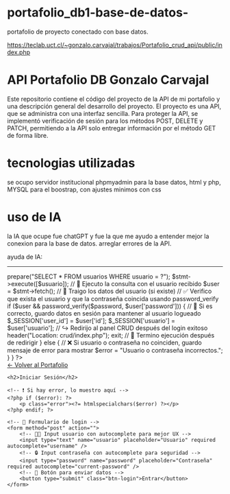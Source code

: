 # portafolio_db1-base-de-datos-
portafolio de proyecto conectado con base datos.

https://teclab.uct.cl/~gonzalo.carvajal/trabajos/Portafolio_crud_api/public/index.php

# API Portafolio DB Gonzalo Carvajal

Este repositorio contiene el código del proyecto de la API de mi portafolio y una descripción general del desarrollo del proyecto.
El proyecto es una API, que se administra con una interfaz sencilla. Para proteger la API, se implementó verificación de sesión para los métodos
POST, DELETE y PATCH, permitiendo a la API solo entregar información por el método GET de forma libre.

# tecnologias utilizadas

se ocupo servidor institucional phpmyadmin para la base datos, html y
php, MYSQL para el boostrap, con ajustes minimos con css

# uso de IA

la IA que ocupe fue chatGPT y fue la que me ayudo a entender mejor la conexion para la base de datos.
arreglar errores de la API.

ayuda de IA: 

--------------------------------------------------------------------------------------------------------------------------------------------------

<?php
// 🚀 Inicio la sesión para poder guardar datos del usuario logueado
session_start();

// 🔌 Incluyo la conexión a la base de datos
require_once 'db.php';

// 🛑 Variable para almacenar mensajes de error y mostrarlos al usuario
$error = '';

// 📨 Verifico si el formulario fue enviado vía POST
if ($_SERVER["REQUEST_METHOD"] == "POST") {
    // 📥 Obtengo los datos enviados por el formulario, con fallback a cadena vacía
    $usuario = $_POST['usuario'] ?? '';
    $password = $_POST['password'] ?? '';

    // 🔎 Preparo la consulta para buscar el usuario en la base de datos
    $stmt = $conn->prepare("SELECT * FROM usuarios WHERE usuario = ?");
    $stmt->execute([$usuario]); // 🚦 Ejecuto la consulta con el usuario recibido
    $user = $stmt->fetch();     // 📄 Traigo los datos del usuario (si existe)

    // ✅ Verifico que exista el usuario y que la contraseña coincida usando password_verify
    if ($user && password_verify($password, $user['password'])) {
        // 🔐 Si es correcto, guardo datos en sesión para mantener al usuario logueado
        $_SESSION['user_id'] = $user['id'];
        $_SESSION['usuario'] = $user['usuario'];

        // ↪️ Redirijo al panel CRUD después del login exitoso
        header("Location: crud/index.php");
        exit; // 🛑 Termino ejecución después de redirigir
    } else {
        // ❌ Si usuario o contraseña no coinciden, guardo mensaje de error para mostrar
        $error = "Usuario o contraseña incorrectos.";
    }
}
?>

<!DOCTYPE html>
<html lang="es">
<head>
<meta charset="UTF-8" />
<meta name="viewport" content="width=device-width, initial-scale=1" /> <!-- 📱 Hace la página responsive -->
<title>Login - Portafolio</title> <!-- 🧾 Título visible en pestaña -->
<link rel="stylesheet" href="assets/css/style.css" /> <!-- 🎨 Enlace a estilos CSS -->
</head>
<body>
<div class="login-box modern-login">
    <!-- 🔙 Botón para volver al portafolio público -->
    <a href="public/index.php" class="btn btn-volver">← Volver al Portafolio</a>

    <h2>Iniciar Sesión</h2>

    <!-- ❗ Si hay error, lo muestro aquí -->
    <?php if ($error): ?>
        <p class="error"><?= htmlspecialchars($error) ?></p>
    <?php endif; ?>

    <!-- 📝 Formulario de login -->
    <form method="post" action="">
        <!-- 🧑‍💻 Input usuario con autocomplete para mejor UX -->
        <input type="text" name="usuario" placeholder="Usuario" required autocomplete="username" />
        <!-- 🔒 Input contraseña con autocomplete para seguridad -->
        <input type="password" name="password" placeholder="Contraseña" required autocomplete="current-password" />
        <!-- 🔘 Botón para enviar datos -->
        <button type="submit" class="btn-login">Entrar</button>
    </form>
</div>
</body>
</html>

